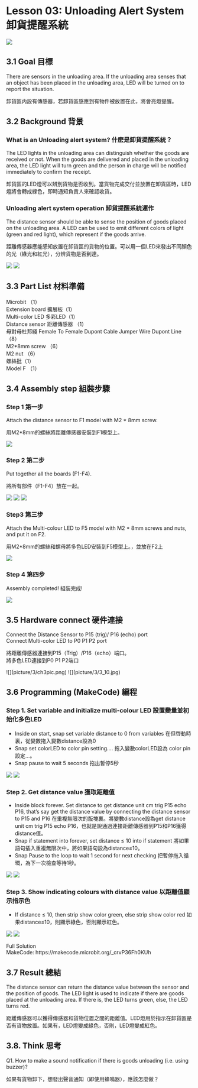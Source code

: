 # Lesson 03: Unloading Alert System 卸貨提醒系統
![](picture/3/3_1.png)

## 3.1 Goal 目標
<P>
There are sensors in the unloading area. If the unloading area senses that an object has been placed in the unloading area, LED will be turned on to report the situation.
<P>
<P>
卸貨區内設有傳感器，若卸貨區感應到有物件被放置在此，將會亮燈提醒。
<P>

## 3.2 Background 背景
### What is an Unloading alert system? 什麽是卸貨提醒系統？
<P>
The LED lights in the unloading area can distinguish whether the goods are received or not. When the goods are delivered and placed in the unloading area, the LED light will turn green and the person in charge will be notified immediately to confirm the receipt.
<P>
<P>
卸貨區的LED燈可以辨別貨物是否收到。當貨物完成交付並放置在卸貨區時，LED燈將會轉成綠色，即時通知負責人來確認收貨。
<P>

### Unloading alert system operation 卸貨提醒系統運作
<P>
The distance sensor should be able to sense the position of goods placed on the unloading area. A LED can be used to emit different colors of light (green and red light), which represent if the goods arrive.
<P>
<P>
距離傳感器應能感知放置在卸貨區的貨物的位置。可以用一個LED來發出不同顏色的光（綠光和紅光），分辨貨物是否到達。
<P>
  
![](picture/3/3_2.png)
![](picture/3/3_3.png)

## 3.3 Part List 材料準備
<P>
Microbit （1）<BR>
Extension board 擴展板（1）<BR>
Multi-color LED 多彩LED（1）<BR>
Distance sensor 距離傳感器 （1）<BR>
母對母杜邦綫 Female To Female Dupont Cable Jumper Wire Dupont Line （8）<BR>
M2*8mm screw （6）<BR>
M2 nut （6）<BR>
螺絲批（1）<BR>
Model F （1）<BR>
<P>

## 3.4 Assembly step 組裝步驟
### Step 1 第一步
<P>
Attach the distance sensor to F1 model with M2 * 8mm screw.
<P>
<P>
用M2*8mm的螺絲將距離傳感器安裝到F1模型上。
<P>
  
![](picture/3/3_4.png)

### Step 2 第二步
<P>
Put together all the boards (F1-F4).
<P>
<P>
將所有部件（F1-F4）放在一起。
<P>
  
![](picture/3/3_5.png)
![](picture/3/3_6.png)
![](picture/3/3_7.png)

### Step3 第三步
<P>
Attach the Multi-colour LED to F5 model with M2 * 8mm screws and nuts, and put it on F2.
<P>
<P>
用M2*8mm的螺絲和螺母將多色LED安裝到F5模型上。，並放在F2上
<P>
  
![](picture/3/3_8.png)

### Step 4 第四步
<P>
Assembly completed! 組裝完成!
<P>
  
![](picture/3/3_9.png)

## 3.5 Hardware connect 硬件連接
<P>
Connect the Distance Sensor to P15 (trig)/ P16 (echo) port <BR>
Connect Multi-color LED to P0 P1 P2 port <BR>
<P>
<P>
將距離傳感器連接到P15（Trig）/P16（echo）端口。<BR>
將多色LED連接到P0 P1 P2端口<BR>
<P>
![](picture/3/ch3pic.png)  
![](picture/3/3_10.jpg)

## 3.6 Programming (MakeCode) 編程
### Step 1. Set variable and initialize multi-colour LED 設置變量並初始化多色LED
+ Inside on start, snap set variable distance to 0 from variables 在但啓動時裏，從變數拖入變數distance設為0
+ Snap set colorLED to color pin setting....  拖入變數colorLED設為 color pin設定...。
+ Snap pause to wait 5 seconds 拖出暫停5秒
  
![](picture/3/3_11.png)
![](picture/3/3_12.png)

### Step 2. Get distance value 獲取距離值
+ Inside block forever. Set distance to get distance unit cm trig P15 echo P16, that’s say get the distance value by connecting the distance sensor to P15 and P16 在重複無限次的版塊裏。將變數distance設為get distance unit cm trig P15 echo P16，也就是說通過連接距離傳感器到P15和P16獲得distance值。
+ Snap if statement into forever, set distance ≤ 10 into if statement 將如果語句插入重複無限次中，將如果語句設為distance≤10。
+ Snap Pause to the loop to wait 1 second for next checking 把暫停拖入循環，為下一次檢查等待1秒。
  
![](picture/3/3_13.png)
![](picture/3/3_14.png)

### Step 3. Show indicating colours with distance value 以距離值顯示指示色
+ If distance ≤ 10, then strip show color green, else strip show color red 如果distance≤10，則顯示綠色，否則顯示紅色。
  
![](picture/3/3_15.png)
![](picture/3/3_16.png)

<P>
Full Solution<BR>
MakeCode: https://makecode.microbit.org/_crvP36Fh0KUh
<P>

## 3.7 Result 總結
<P>
The distance sensor can return the distance value between the sensor and the position of goods. The LED light is used to indicate if there are goods placed at the unloading area. If there is, the LED turns green, else, the LED turns red.
<P>
<P>
距離傳感器可以獲得傳感器和貨物位置之間的距離值。LED燈用於指示在卸貨區是否有貨物放置。如果有，LED燈變成綠色，否則，LED燈變成紅色。
<P>

## 3.8. Think 思考
<P>
Q1. How to make a sound notification if there is goods unloading (i.e. using buzzer)?
<P>
<P>
如果有貨物卸下，想發出聲音通知（即使用蜂鳴器），應該怎麼做？
<P>

